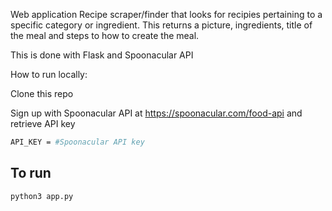 Web application Recipe scraper/finder that looks for recipies pertaining to a specific category or ingredient. This returns a picture, ingredients, title of the meal and steps to how to create the meal.

This is done with Flask and Spoonacular API

How to run locally:    

Clone this repo

Sign up with Spoonacular API at https://spoonacular.com/food-api and retrieve API key

```bash
API_KEY = #Spoonacular API key
```

## To run 
`python3 app.py`
